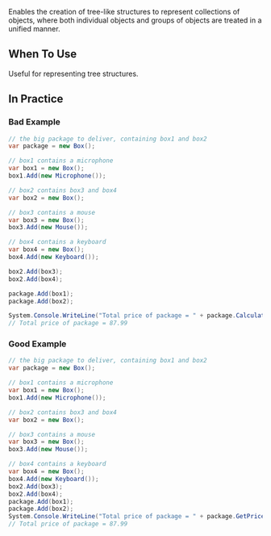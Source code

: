 Enables the creation of tree-like structures to represent collections of objects, where both individual objects and groups of objects are treated in a unified manner.

## When To Use

Useful for representing tree structures.

## In Practice

### Bad Example

```cs
// the big package to deliver, containing box1 and box2
var package = new Box();

// box1 contains a microphone
var box1 = new Box();
box1.Add(new Microphone());

// box2 contains box3 and box4
var box2 = new Box();

// box3 contains a mouse
var box3 = new Box();
box3.Add(new Mouse());

// box4 contains a keyboard
var box4 = new Box();
box4.Add(new Keyboard());

box2.Add(box3);
box2.Add(box4);

package.Add(box1);
package.Add(box2);

System.Console.WriteLine("Total price of package = " + package.CalculateTotalPrice());
// Total price of package = 87.99
```

### Good Example

```cs
// the big package to deliver, containing box1 and box2
var package = new Box();

// box1 contains a microphone
var box1 = new Box();
box1.Add(new Microphone());

// box2 contains box3 and box4
var box2 = new Box();

// box3 contains a mouse
var box3 = new Box();
box3.Add(new Mouse());

// box4 contains a keyboard
var box4 = new Box();
box4.Add(new Keyboard());
box2.Add(box3);
box2.Add(box4);
package.Add(box1);
package.Add(box2);
System.Console.WriteLine("Total price of package = " + package.GetPrice());
// Total price of package = 87.99
```

